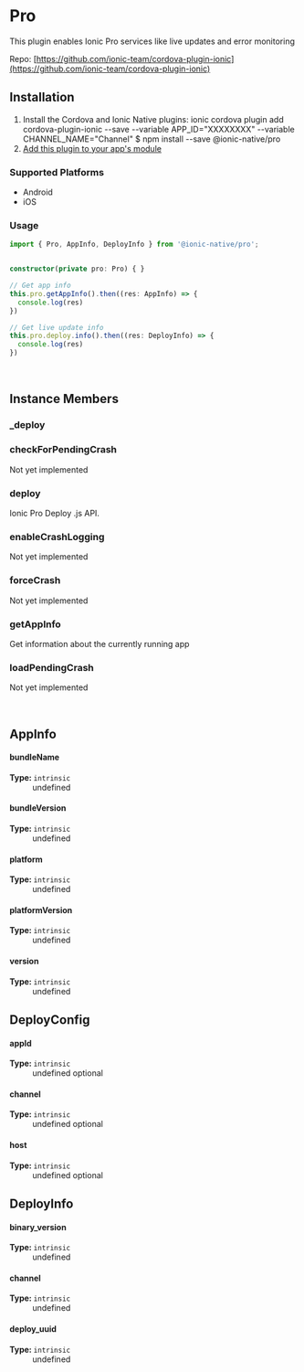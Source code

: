 # Pro 


This plugin enables Ionic Pro services like live updates and error monitoring


Repo: [https://github.com/ionic-team/cordova-plugin-ionic](https://github.com/ionic-team/cordova-plugin-ionic)



## Installation 

<ol>
<li>Install the Cordova and Ionic Native plugins:
<code-block language="shell">ionic cordova plugin add cordova-plugin-ionic --save --variable APP_ID="XXXXXXXX" --variable CHANNEL_NAME="Channel"
$ npm install --save @ionic-native/pro
</code-block>
</li>
<li><a href="/docs/native/#Add_Plugins_to_Your_App_Module">Add this plugin to your app's module</a></li>
</ol>



### Supported Platforms

* Android
* iOS




### Usage


```typescript
import { Pro, AppInfo, DeployInfo } from '@ionic-native/pro';


constructor(private pro: Pro) { }

// Get app info
this.pro.getAppInfo().then((res: AppInfo) => {
  console.log(res)
})

// Get live update info
this.pro.deploy.info().then((res: DeployInfo) => {
  console.log(res)
})
```




<p><br></p>

## Instance Members

### _deploy



### checkForPendingCrash

Not yet implemented

### deploy

Ionic Pro Deploy .js API.

### enableCrashLogging

Not yet implemented

### forceCrash

Not yet implemented

### getAppInfo

Get information about the currently running app

### loadPendingCrash

Not yet implemented

<p><br></p>

## AppInfo

<dl>
<dt><h4>bundleName</h4><strong>Type: </strong><code>intrinsic</code></dt>
<dd>undefined</dd><dt><h4>bundleVersion</h4><strong>Type: </strong><code>intrinsic</code></dt>
<dd>undefined</dd><dt><h4>platform</h4><strong>Type: </strong><code>intrinsic</code></dt>
<dd>undefined</dd><dt><h4>platformVersion</h4><strong>Type: </strong><code>intrinsic</code></dt>
<dd>undefined</dd><dt><h4>version</h4><strong>Type: </strong><code>intrinsic</code></dt>
<dd>undefined</dd>
</dl>

## DeployConfig

<dl>
<dt><h4>appId</h4><strong>Type: </strong><code>intrinsic</code></dt>
<dd>undefined <span class="tag">optional</span></dd><dt><h4>channel</h4><strong>Type: </strong><code>intrinsic</code></dt>
<dd>undefined <span class="tag">optional</span></dd><dt><h4>host</h4><strong>Type: </strong><code>intrinsic</code></dt>
<dd>undefined <span class="tag">optional</span></dd>
</dl>

## DeployInfo

<dl>
<dt><h4>binary_version</h4><strong>Type: </strong><code>intrinsic</code></dt>
<dd>undefined</dd><dt><h4>channel</h4><strong>Type: </strong><code>intrinsic</code></dt>
<dd>undefined</dd><dt><h4>deploy_uuid</h4><strong>Type: </strong><code>intrinsic</code></dt>
<dd>undefined</dd>
</dl>

